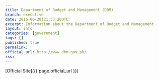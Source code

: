 ```yaml
---
title: Department of Budget and Management (DBM)
branch: executive
date: 2016-06-20T21:33:20UTC
excerpt: Information about the Department of Budget and Management
layout: info
categories: [government]
tags: []
published: true
permalink: 
official_url: http://www.dbm.gov.ph/
rss:
---
```


[Official Site]({{ page.official_url }})

